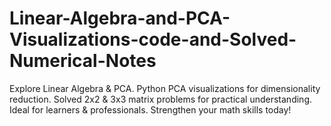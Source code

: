 # Linear-Algebra-and-PCA-Visualizations-code-and-Solved-Numerical-Notes
Explore Linear Algebra &amp; PCA. Python PCA visualizations for dimensionality reduction. Solved 2x2 &amp; 3x3 matrix problems for practical understanding. Ideal for learners &amp; professionals. Strengthen your math skills today!
